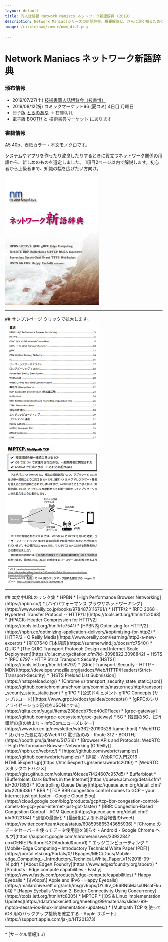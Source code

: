 ```yaml
---
layout: default
title: 同人誌情報 Network Maniacs ネットワーク新語辞典 (2019)
description: Network Maniacsシリーズの新語辞典。概要解説と、さらに深く知るためのポインタを示す。
image: /circle/nwm/cover/nwm_dic1.png

---
```


Network Maniacs ネットワーク新語辞典
====

### 頒布情報

* 2019/07/27(土) [技術書同人誌博覧会（技書博）](https://gishohaku.dev/)
* 2019/08/12(祝) コミックマーケット96 (夏コミ) 4日目 月曜日
* 冊子版 [とらのあな](https://ec.toranoana.shop/tora/ec/item/040030769470) → 在庫切れ
* 電子版 [BOOTH](https://moccos.booth.pm/items/1574048) と  [技術書典マーケット](https://techbookfest.org/product/5060394099933184?productVariantID=4871819282612224) にあります

### 書籍情報
A5 40p、表紙カラー・本文モノクロです。

システムやアプリを作ったり改良したりするときに役立つネットワーク関係の用語から、新しめのものを選定しました。
1項目2ページ以内で解説します。初心者から上級者まで、知識の幅を広げたい方向け。

<a href="./cover/nwm_dic1.png" rel="lightbox">
  <img src="./cover/nwm_dic1.png" alt="表紙" style="width: 300px;"/>
</a>

<hr/>
## サンプルページ
クリックで拡大します。


<a href="./sample/nwm_dic1_index.png" rel="lightbox">
  <img src="./sample/nwm_dic1_index.png" alt="目次" style="width: 300px;"/>
</a>
<a href="./sample/nwm_dic1_mptcp.png" rel="lightbox">
  <img src="./sample/nwm_dic1_mptcp.png" alt="内容サンプル1" style="width: 300px;"/>
</a>

<hr/>
## 本文中URLのリンク集
* HPBN
  * [High Performance Browser Networking](https://hpbn.co/)
  * [ハイパフォーマンス ブラウザネットワーキング](https://www.oreilly.co.jp/books/9784873116761/)
* HTTP/2
  * [RFC 2068 - Hypertext Transfer Protocol -- HTTP/1.1](https://tools.ietf.org/html/rfc2068)
  * [HPACK: Header Compression for HTTP/2](https://tools.ietf.org/html/rfc7541)
  * [HPBN内 Optimizing for HTTP/2](https://hpbn.co/optimizing-application-delivery/#optimizing-for-http2)
  * [HTTP/2 - O'Reilly Media](https://www.oreilly.com/learning/http2-a-new-excerpt)
  * [RFC7540 日本語訳](https://summerwind.jp/docs/rfc7540/)
* QUIC
  * [The QUIC Transport Protocol: Design and Internet-Scale Deployment](https://dl.acm.org/citation.cfm?id=3098822.3098842)
+ HSTS
  * [RFC 6797 - HTTP Strict Transport Security (HSTS)](https://tools.ietf.org/html/rfc6797)
  * [Strict-Transport-Security - HTTP - MDN](https://developer.mozilla.org/ja/docs/Web/HTTP/Headers/Strict-Transport-Security)
  * [HSTS Preload List Submission](https://hstspreload.org/)
  * [Chrome の transport_security_state_static.json)](https://github.com/chromium/chromium/commits/master/net/http/transport_security_state_static.json)
* gRPC
  * [公式ドキュメント gRPC Concepts (サンプルコード)](https://www.grpc.io/docs/guides/concepts/)
  * [gRPCのシリアライゼーション形式をJSONにする](https://qiita.com/yugui/items/238dcdb75cd40d0f1ece)
  * [grpc-gateway](https://github.com/grpc-ecosystem/grpc-gateway)
* 5G
  * [韓国の5G、試行錯誤の旅の始まり - InfoComニューズレター](https://www.icr.co.jp/newsletter/wtr362-20190528-kamei.html)
* WebRTC
  * [わか(った気にな)るWebRTC 電子版のみ - Route 312 - BOOTH](https://booth.pm/ja/items/517516)
  * [Browser APIs and Protocols: WebRTC - High Performance Browser Networking (O'Reilly)](https://hpbn.co/webrtc/)
  * [https://github.com/webrtc/samples](https://github.com/webrtc/samples)
  * [連載 - WebRTC入門2016 - HTML5Experts.jp](https://html5experts.jp/series/webrtc2016/)
  * [WebRTC スタックコトハジメ](https://gist.github.com/voluntas/6fcece7f424607c957d5)
* Bufferbloat
  * [Bufferbloat: Dark Buffers in the Internet](https://queue.acm.org/detail.cfm?id=2071893)
  * [Controlling Queue Delay](https://queue.acm.org/detail.cfm?id=2209336)
* BBR
  * [TCP BBR congestion control comes to GCP – your Internet just got faster - Google Cloud Blog](https://cloud.google.com/blog/products/gcp/tcp-bbr-congestion-control-comes-to-gcp-your-internet-just-got-faster)
  * [BBR: Congestion-Based Congestion Control - ACM Queue](https://queue.acm.org/detail.cfm?id=3022184)
* 通信の最適化
  * [最適化による不具合報告のtweet](https://twitter.com/teamAeca/status/608595865343655936)
  * [Chrome のデータセーバーを使ってデータ使用量を減らす - Android - Google Chrome ヘルプ](https://support.google.com/chrome/answer/2392284?co=GENIE.Platform%3DAndroid&oco=1)
* エッジコンピューティング
  * [Mobile-Edge Computing – Introductory Technical White Paper (PDF)](https://portal.etsi.org/Portals/0/TBpages/MEC/Docs/Mobile-edge_Computing_-_Introductory_Technical_White_Paper_V1%2018-09-14.pdf)
  * [About EdgeX Foundry](https://www.edgexfoundry.org/about/)
  * [Products : Edge compute capabilities - Fastly](https://www.fastly.com/products/edge-compute/capabilities)
* Happy Eyeballs
  * [\[v6ops\] Apple and IPv6 - Happy Eyeballs](https://mailarchive.ietf.org/arch/msg/v6ops/DYiI9v_O66RNbMJsx0NsatFkubQ)
  * [Happy Eyeballs Version 2: Better Connectivity Using Concurrency](https://tools.ietf.org/html/rfc8305)
* MPTCP
  * [iOS & Linux Implementation Updates](https://datatracker.ietf.org/meeting/99/materials/slides-99-mptcp-sessa-ios-linux-implementation-updates/)
  * [Multipath TCP を使って iOS 用のバックアップ接続を確立する - Apple サポート](https://support.apple.com/ja-jp/HT201373)

<hr/>
* [サークル情報](../)
